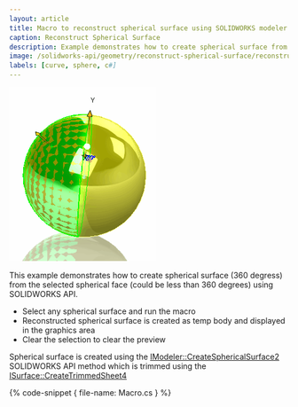 ```yaml
---
layout: article
title: Macro to reconstruct spherical surface using SOLIDWORKS modeler API
caption: Reconstruct Spherical Surface
description: Example demonstrates how to create spherical surface from the selected spherical face using SOLIDWORKS API in C#
image: /solidworks-api/geometry/reconstruct-spherical-surface/reconstructed-sphere.png
labels: [curve, sphere, c#]
---
```

![Reconstructed spherical surface from the half-sphere](reconstructed-sphere.png)

This example demonstrates how to create spherical surface (360 degress) from the selected spherical face (could be less than 360 degrees) using SOLIDWORKS API.

* Select any spherical surface and run the macro
* Reconstructed spherical surface is created as temp body and displayed in the graphics area
* Clear the selection to clear the preview

Spherical surface is created using the [IModeler::CreateSphericalSurface2](http://help.solidworks.com/2018/english/api/sldworksapi/solidworks.interop.sldworks~solidworks.interop.sldworks.imodeler~createsphericalsurface2.html) SOLIDWORKS API method which is trimmed using the [ISurface::CreateTrimmedSheet4](http://help.solidworks.com/2018/english/api/sldworksapi/solidworks.interop.sldworks~solidworks.interop.sldworks.isurface~createtrimmedsheet4.html)

{% code-snippet { file-name: Macro.cs } %}
